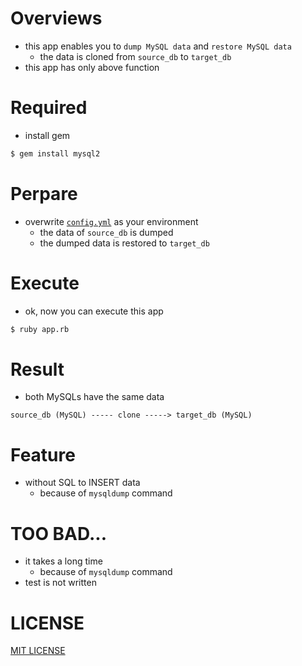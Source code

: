 # Overviews
- this app enables you to `dump MySQL data` and `restore MySQL data`
    - the data is cloned from `source_db` to `target_db`
- this app has only above function

# Required
- install gem

```bash
$ gem install mysql2
```

# Perpare
- overwrite [`config.yml`](config.yml) as your environment
    - the data of `source_db` is dumped
    - the dumped data is restored to `target_db`

# Execute
- ok, now you can execute this app

```bash
$ ruby app.rb
```

# Result
- both MySQLs have the same data

```
source_db (MySQL) ----- clone -----> target_db (MySQL)
```

# Feature
- without SQL to INSERT data
    - because of `mysqldump` command

# TOO BAD...
- it takes a long time
    - because of `mysqldump` command
- test is not written

# LICENSE
[MIT LICENSE](LICENSE)
